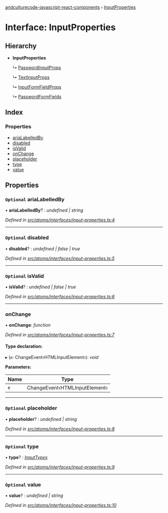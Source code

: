 [andculturecode-javascript-react-components](../README.md) › [InputProperties](inputproperties.md)

# Interface: InputProperties

## Hierarchy

* **InputProperties**

  ↳ [PasswordInputProps](passwordinputprops.md)

  ↳ [TextInputProps](textinputprops.md)

  ↳ [InputFormFieldProps](inputformfieldprops.md)

  ↳ [PasswordFormFields](passwordformfields.md)

## Index

### Properties

* [ariaLabelledBy](inputproperties.md#optional-arialabelledby)
* [disabled](inputproperties.md#optional-disabled)
* [isValid](inputproperties.md#optional-isvalid)
* [onChange](inputproperties.md#onchange)
* [placeholder](inputproperties.md#optional-placeholder)
* [type](inputproperties.md#optional-type)
* [value](inputproperties.md#optional-value)

## Properties

### `Optional` ariaLabelledBy

• **ariaLabelledBy**? : *undefined | string*

*Defined in [src/atoms/interfaces/input-properties.ts:4](https://github.com/AndcultureCode/AndcultureCode.JavaScript.React.Components/blob/059eef4/src/atoms/interfaces/input-properties.ts#L4)*

___

### `Optional` disabled

• **disabled**? : *undefined | false | true*

*Defined in [src/atoms/interfaces/input-properties.ts:5](https://github.com/AndcultureCode/AndcultureCode.JavaScript.React.Components/blob/059eef4/src/atoms/interfaces/input-properties.ts#L5)*

___

### `Optional` isValid

• **isValid**? : *undefined | false | true*

*Defined in [src/atoms/interfaces/input-properties.ts:6](https://github.com/AndcultureCode/AndcultureCode.JavaScript.React.Components/blob/059eef4/src/atoms/interfaces/input-properties.ts#L6)*

___

###  onChange

• **onChange**: *function*

*Defined in [src/atoms/interfaces/input-properties.ts:7](https://github.com/AndcultureCode/AndcultureCode.JavaScript.React.Components/blob/059eef4/src/atoms/interfaces/input-properties.ts#L7)*

#### Type declaration:

▸ (`e`: ChangeEvent‹HTMLInputElement›): *void*

**Parameters:**

Name | Type |
------ | ------ |
`e` | ChangeEvent‹HTMLInputElement› |

___

### `Optional` placeholder

• **placeholder**? : *undefined | string*

*Defined in [src/atoms/interfaces/input-properties.ts:8](https://github.com/AndcultureCode/AndcultureCode.JavaScript.React.Components/blob/059eef4/src/atoms/interfaces/input-properties.ts#L8)*

___

### `Optional` type

• **type**? : *[InputTypes](../enums/inputtypes.md)*

*Defined in [src/atoms/interfaces/input-properties.ts:9](https://github.com/AndcultureCode/AndcultureCode.JavaScript.React.Components/blob/059eef4/src/atoms/interfaces/input-properties.ts#L9)*

___

### `Optional` value

• **value**? : *undefined | string*

*Defined in [src/atoms/interfaces/input-properties.ts:10](https://github.com/AndcultureCode/AndcultureCode.JavaScript.React.Components/blob/059eef4/src/atoms/interfaces/input-properties.ts#L10)*
